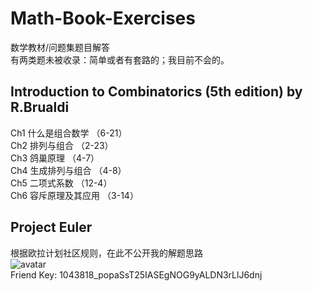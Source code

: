 # Math-Book-Exercises
数学教材/问题集题目解答  
有两类题未被收录：简单或者有套路的；我目前不会的。

## Introduction to Combinatorics (5th edition) by R.Brualdi
Ch1 什么是组合数学 （6-21）  
Ch2 排列与组合 （2-23）  
Ch3 鸽巢原理 （4-7）  
Ch4 生成排列与组合 （4-8）  
Ch5 二项式系数 （12-4）  
Ch6 容斥原理及其应用 （3-14）  

## Project Euler
根据欧拉计划社区规则，在此不公开我的解题思路    
![avatar](https://projecteuler.net/profile/Nithouson.png)    
Friend Key: 1043818_popaSsT25IASEgNOG9yALDN3rLlJ6dnj
